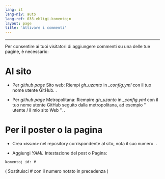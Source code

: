 ```yaml
---
lang: it
lang-niv: auto
lang-ref: 033-ebligi-komentojn
layout: page
title: 'Attivare i commenti'
---
```


---

Per consentire ai tuoi visitatori di aggiungere commenti su una delle tue pagine, è necessario: 

# Al sito
 * Per   _github page_   Sito web: Riempi   _gh\_uzanto_   in   _\_config.yml_   con il tuo nome utente GitHub. . 


 * Per   _github page_  Metropolitana: Riempire   _gh\_uzanto_   in   _\_config.yml_   con il tuo nome utente GitHub seguito dalla metropolitana, ad esempio  " utente / il mio sito Web ". . 



# Per il poster o la pagina
 * Crea  _«issue»_  nel repository corrispondente al sito, nota il suo numero. .



 * Aggiungi  _YAML_  Intestazione del post o Pagina:   



```
komentoj_id: #
```
( Sostituisci  _#_  con il numero notato in precedenza ) 
